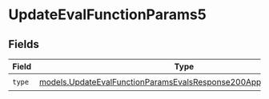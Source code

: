 # UpdateEvalFunctionParams5


## Fields

| Field                                                                                                                                          | Type                                                                                                                                           | Required                                                                                                                                       | Description                                                                                                                                    |
| ---------------------------------------------------------------------------------------------------------------------------------------------- | ---------------------------------------------------------------------------------------------------------------------------------------------- | ---------------------------------------------------------------------------------------------------------------------------------------------- | ---------------------------------------------------------------------------------------------------------------------------------------------- |
| `type`                                                                                                                                         | [models.UpdateEvalFunctionParamsEvalsResponse200ApplicationJSONType](../models/updateevalfunctionparamsevalsresponse200applicationjsontype.md) | :heavy_check_mark:                                                                                                                             | N/A                                                                                                                                            |